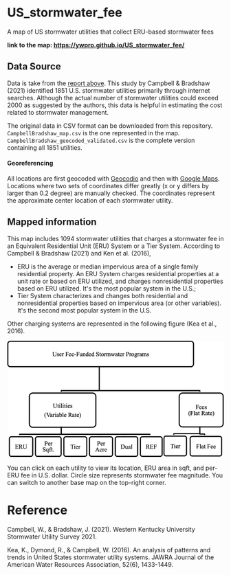# US_stormwater_fee
A map of US stormwater utilities that collect ERU-based stormwater fees

**link to the map: https://ywpro.github.io/US_stormwater_fee/**

## Data Source 

Data is take from the [report above](https://digitalcommons.wku.edu/seas_faculty_pubs). This study by Campbell & Bradshaw (2021) identified 1851 U.S. stormwater utilities primarily through internet searches. Although the actual number of stormwater utilities could exceed 2000 as suggested by the authors, this data is helpful in estimating the cost related to stormwater management.

The original data in CSV format can be downloaded from this repository. `CampbellBradshaw_map.csv` is the one represented in the map. `CampbellBradshaw_geocoded_validated.csv` is the complete version containing all 1851 utilities.

#### Georeferencing
All locations are first geocoded with [Geocodio](https://www.geocod.io/) and then with [Google Maps](https://www.google.com/maps). Locations where two sets of coordinates differ greatly (x or y differs by larger than 0.2 degree) are manually checked. The coordinates represent the approximate center location of each stormwater utility. 


## Mapped information
This map includes 1094 stormwater utilities that charges a stormwater fee in an Equivalent Residential Unit (ERU) System or a Tier System. According to Campbell & Bradshaw (2021) and Ken et al. (2016), 

- ERU is the average or median impervious area of a single family residential property. An ERU System charges residential properties at a unit rate or based on ERU utilized, and charges nonresidential properties based on ERU utilized. It's the most popular system in the U.S.;
- Tier System characterizes and changes both residential and nonresidential properties based on impervious area (or other variables). It's the second most popular system in the U.S.

Other charging systems are represented in the following figure (Kea et al., 2016).

<p align="center">
  <img width="600" src="Ken2016.jpg">
</p>

You can click on each utility to view its location, ERU area in sqft, and per-ERU fee in U.S. dollar. Circle size represents stormwater fee magnitude. You can switch to another base map on the top-right corner.

# Reference

Campbell, W., & Bradshaw, J. (2021). Western Kentucky University Stormwater Utility Survey 2021.

Kea, K., Dymond, R., & Campbell, W. (2016). An analysis of patterns and trends in United States stormwater utility systems. JAWRA Journal of the American Water Resources Association, 52(6), 1433-1449.
